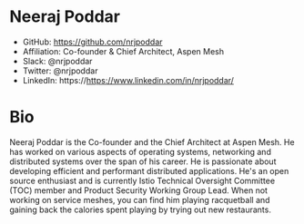 # Neeraj Poddar

- GitHub: https://github.com/nrjpoddar
- Affiliation: Co-founder & Chief Architect, Aspen Mesh
- Slack: @nrjpoddar
- Twitter: @nrjpoddar
- LinkedIn: https://https://www.linkedin.com/in/nrjpoddar/

# Bio

Neeraj Poddar is the Co-founder and the Chief Architect at Aspen Mesh. He has
worked on various aspects of operating systems, networking and distributed
systems over the span of his career. He is passionate about developing efficient
and performant distributed applications.  He's an open source enthusiast and is
currently Istio Technical Oversight Committee (TOC) member and Product Security
Working Group Lead. When not working on service meshes, you can find him playing
racquetball and gaining back the calories spent playing by trying out new
restaurants.
